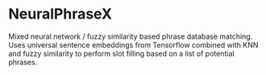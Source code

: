 # NeuralPhraseX
Mixed neural network / fuzzy similarity based phrase database matching.  Uses universal sentence embeddings from Tensorflow combined with KNN and fuzzy similarity to perform slot filling based on a list of potential phrases.
